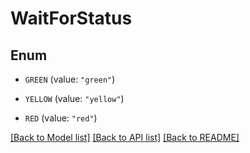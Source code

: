 # WaitForStatus

## Enum


* `GREEN` (value: `"green"`)

* `YELLOW` (value: `"yellow"`)

* `RED` (value: `"red"`)


[[Back to Model list]](../README.md#documentation-for-models) [[Back to API list]](../README.md#documentation-for-api-endpoints) [[Back to README]](../README.md)


